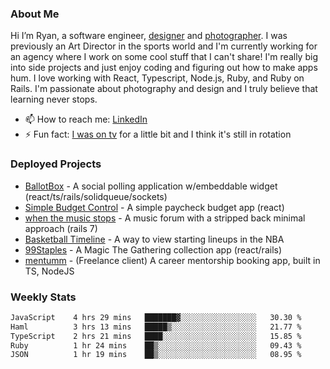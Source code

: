 ### About Me
Hi I’m Ryan, a software engineer, [designer](https://www.denvermullets.com/video) and [photographer](https://www.denvermullets.com/). I was previously an Art Director in the sports world and I'm currently working for an agency where I work on some cool stuff that I can't share! I'm really big into side projects and just enjoy coding and figuring out how to make apps hum. I love working with React, Typescript, Node.js, Ruby, and Ruby on Rails. I'm passionate about photography and design and I truly believe that learning never stops.

- 📫 How to reach me: [LinkedIn](https://www.linkedin.com/in/ryanvaznis)
- ⚡ Fun fact: [I was on tv](https://vimeo.com/381425882) for a little bit and I think it's still in rotation

### Deployed Projects
- [BallotBox](https://voteballotbox.com/) - A social polling application w/embeddable widget (react/ts/rails/solidqueue/sockets)
- [Simple Budget Control](https://simplebudgetcontrol.com/) - A simple paycheck budget app (react)
- [when the music stops](https://whenthemusicstops.net) - A music forum with a stripped back minimal approach (rails 7)
- [Basketball Timeline](https://basketball-timeline.com/?team=PHO&year=2023) - A way to view starting lineups in the NBA
- [99Staples](https://www.99staples.com/collections/denvermullets/9) - A Magic The Gathering collection app (react/rails)
- [mentumm](https://portal.mentumm.com/) - (Freelance client) A career mentorship booking app, built in TS, NodeJS

### Weekly Stats
<!--START_SECTION:waka-->

```txt
JavaScript    4 hrs 29 mins   ███████▓░░░░░░░░░░░░░░░░░   30.30 %
Haml          3 hrs 13 mins   █████▒░░░░░░░░░░░░░░░░░░░   21.77 %
TypeScript    2 hrs 21 mins   ████░░░░░░░░░░░░░░░░░░░░░   15.85 %
Ruby          1 hr 24 mins    ██▒░░░░░░░░░░░░░░░░░░░░░░   09.43 %
JSON          1 hr 19 mins    ██▒░░░░░░░░░░░░░░░░░░░░░░   08.95 %
```

<!--END_SECTION:waka-->
